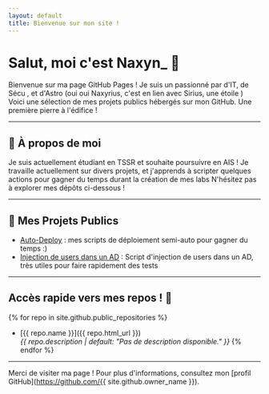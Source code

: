 ```yaml
---
layout: default
title: Bienvenue sur mon site !
---
```


# Salut, moi c'est Naxyn_ 👋

Bienvenue sur ma page GitHub Pages ! Je suis un passionné par d'IT, de Sécu , et d'Astro (oui oui Naxyrius, c'est en lien avec Sirius, une étoile )  
Voici une sélection de mes projets publics hébergés sur mon GitHub. Une première pierre à l'édifice !

---

## 🌟 À propos de moi

Je suis actuellement étudiant en TSSR et souhaite poursuivre en AIS ! 
Je travaille actuellement sur divers projets, et j'apprends à scripter quelques actions pour gagner du temps durant la création de mes labs
N'hésitez pas à explorer mes dépôts ci-dessous !

---

## 🚀 Mes Projets Publics 

- [Auto-Deploy](https://github.com/Naxyrius/auto_deploy) : mes scripts de déploiement semi-auto pour gagner du temps :)
- [Injection de users dans un AD](https://github.com/Naxyrius/user_injector_ad) : Script d'injection de users dans un AD, très utiles pour faire rapidement des tests


---

## Accès rapide vers mes repos ! 🐥

{% for repo in site.github.public_repositories %}
- [{{ repo.name }}]({{ repo.html_url }})  
  *{{ repo.description | default: "Pas de description disponible." }}*
{% endfor %}

---

Merci de visiter ma page ! Pour plus d'informations, consultez mon [profil GitHub](https://github.com/{{ site.github.owner_name }}).
